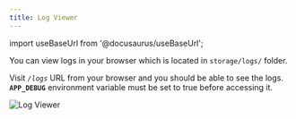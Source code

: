 ```yaml
---
title: Log Viewer
---
```


import useBaseUrl from '@docusaurus/useBaseUrl';

You can view logs in your browser which is located in `storage/logs/` folder.

Visit _`/logs`_ URL from your browser and you should be able to see the logs. **`APP_DEBUG`** environment variable must be set to true before accessing it.

<p className="text--center">
  <img src={useBaseUrl('img/assets/log-viewer.png')} alt="Log Viewer" className="shadow--md"/>
</p>
